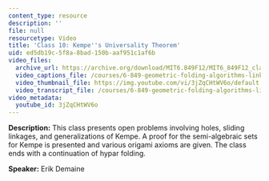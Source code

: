 ```yaml
---
content_type: resource
description: ''
file: null
resourcetype: Video
title: 'Class 10: Kempe''s Universality Theorem'
uid: ed5db19c-5f8a-8bad-150b-aaf951c1af6b
video_files:
  archive_url: https://archive.org/download/MIT6.849F12/MIT6_849F12_class10_300k.mp4
  video_captions_file: /courses/6-849-geometric-folding-algorithms-linkages-origami-polyhedra-fall-2012/ce2a77b4b4b75a78a4f9845bf76bf238_3jZqCHtWV6o.vtt
  video_thumbnail_file: https://img.youtube.com/vi/3jZqCHtWV6o/default.jpg
  video_transcript_file: /courses/6-849-geometric-folding-algorithms-linkages-origami-polyhedra-fall-2012/c14bd622f00af94b4ebf3a727762f77d_3jZqCHtWV6o.pdf
video_metadata:
  youtube_id: 3jZqCHtWV6o
---
```


**Description:** This class presents open problems involving holes, sliding linkages, and generalizations of Kempe. A proof for the semi-algebraic sets for Kempe is presented and various origami axioms are given. The class ends with a continuation of hypar folding.

**Speaker:** Erik Demaine
